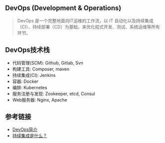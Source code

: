 ## DevOps (Development & Operations)

> DevOps 是一个完整地面向IT运维的工作流，以 IT 自动化以及持续集成（CI）、持续部署（CD）为基础，来优化程式开发、测试、系统运维等所有环节。

## DevOps技术栈
- 代码管理(SCM): Github, Gitlab, Svn
- 构建工具: Composer, maven
- 持续集成(CI): Jenkins
- 容器: Docker
- 编排: Kubernetes
- 服务注册与发现: Zookeeper, etcd, Consul
- Web服务器: Nginx, Apache

## 参考链接
- [DevOps简介](https://www.cnblogs.com/liufei1983/p/7152013.html)
- [持续集成是什么？](https://www.ruanyifeng.com/blog/2015/09/continuous-integration.html)